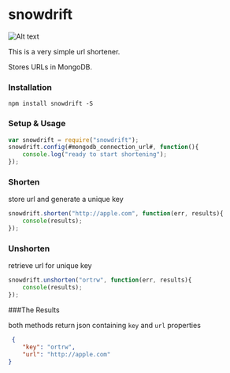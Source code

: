 # snowdrift

![Alt text](http://1.bp.blogspot.com/_10RbzQXx0c4/TCpvQlNCMmI/AAAAAAAAB-E/yJTzBCmMYQM/s1600/snowdrift+shortening.jpg)

This is a very simple url shortener.

Stores URLs in MongoDB.

### Installation ###
```
npm install snowdrift -S
```
### Setup & Usage ###
``` javascript
var snowdrift = require("snowdrift");
snowdrift.config(#mongodb_connection_url#, function(){
    console.log("ready to start shortening");
});
```

### Shorten ###

store url and generate a unique key
``` javascript
snowdrift.shorten("http://apple.com", function(err, results){
    console(results);
});
```

### Unshorten ###

retrieve url for unique key
``` javascript
snowdrift.unshorten("ortrw", function(err, results){
    console(results);
});

```

###The Results

both methods return json containing ```key``` and ```url``` properties
```json
 { 
    "key": "ortrw",
    "url": "http://apple.com" 
}
```
